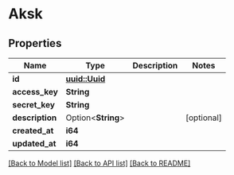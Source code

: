 # Aksk

## Properties

Name | Type | Description | Notes
------------ | ------------- | ------------- | -------------
**id** | [**uuid::Uuid**](uuid::Uuid.md) |  | 
**access_key** | **String** |  | 
**secret_key** | **String** |  | 
**description** | Option<**String**> |  | [optional]
**created_at** | **i64** |  | 
**updated_at** | **i64** |  | 

[[Back to Model list]](../README.md#documentation-for-models) [[Back to API list]](../README.md#documentation-for-api-endpoints) [[Back to README]](../README.md)


